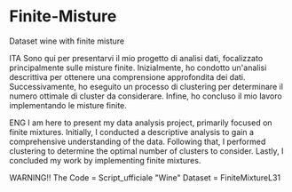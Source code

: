 # Finite-Misture
Dataset wine with finite misture

ITA
Sono qui per presentarvi il mio progetto di analisi dati, focalizzato principalmente sulle misture finite. Inizialmente, ho condotto un'analisi descrittiva per ottenere una comprensione approfondita dei dati. Successivamente, ho eseguito un processo di clustering per determinare il numero ottimale di cluster da considerare. Infine, ho concluso il mio lavoro implementando le misture finite.

ENG
I am here to present my data analysis project, primarily focused on finite mixtures. Initially, I conducted a descriptive analysis to gain a comprehensive understanding of the data. Following that, I performed clustering to determine the optimal number of clusters to consider. Lastly, I concluded my work by implementing finite mixtures.


WARNING!!
The Code = Script_ufficiale
"Wine" Dataset = FiniteMixtureL31

